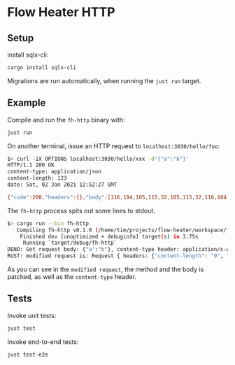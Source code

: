# Flow Heater HTTP

## Setup
install sqlx-cli:
```bash
cargo install sqlx-cli
```

Migrations are run automatically, when running the `just run` target.

## Example
Compile and run the `fh-http` binary with:

```bash
just run
```

On another terminal, issue an HTTP request to `localhost:3030/hello/foo`:

```bash
$> curl -iX OPTIONS localhost:3030/hello/xxx -d'{"a":"b"}'
HTTP/1.1 200 OK
content-type: application/json
content-length: 123
date: Sat, 02 Jan 2021 12:52:27 GMT

{"code":200,"headers":{},"body":[116,104,105,115,32,105,115,32,116,104,101,32,112,97,116,99,104,101,100,32,98,111,100,121]}
```

The `fh-http` process spits out some lines to stdout.
```bash
$> cargo run --bin fh-http
   Compiling fh-http v0.1.0 (/home/tim/projects/flow-heater/workspace/fh-http)
    Finished dev [unoptimized + debuginfo] target(s) in 3.75s
     Running `target/debug/fh-http`
DENO: Got request body: {"a":"b"}, content-type header: application/x-www-form-urlencoded, method: OPTIONS
RUST: modified request is: Request { headers: {"content-length": "9", "user-agent": "curl/7.58.0", "accept": "*/*", "content-type": "application/json", "host": "localhost:3030"}, body: "this is the patched body", method: "POST", path: "/hello/xxx", query: "" }
```

As you can see in the `modified request`, the method and the body is patched, as well as the `content-type` header.


## Tests
Invoke unit tests:
```bash
just test
```

Invoke end-to-end tests:
```bash
just test-e2e
```
